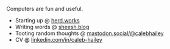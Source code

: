 Computers are fun and useful. 

* Starting up @ [herd.works](https://herd.works)
* Writing words @ [sheesh.blog](https://sheesh.blog)
* Tooting random thoughts @ <a rel="me" href="https://mastodon.social/@calebhailey">mastodon.social/@calebhailey</a> 
* CV @ [linkedin.com/in/caleb-hailey](linkedin.com/in/caleb-hailey)
